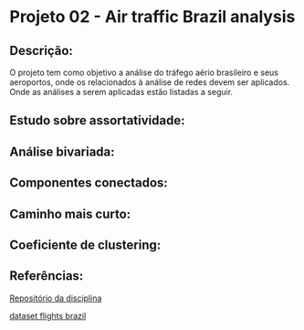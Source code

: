 # **Projeto 02 - Air traffic Brazil analysis**

## **Descrição:**
O projeto tem como objetivo a análise do tráfego aério brasileiro e seus aeroportos, onde os relacionados à análise de redes devem ser aplicados.
Onde as análises a serem aplicadas estão listadas a seguir.

## **Estudo sobre assortatividade:**

## **Análise bivariada:**

## **Componentes conectados:**

## **Caminho mais curto:**

## **Coeficiente de clustering:**

## **Referências:**
[Repositório da disciplina](https://github.com/ivanovitchm/datastructure)

[dataset flights brazil](github.com/alvarofpp/dataset-flights-brazil)
